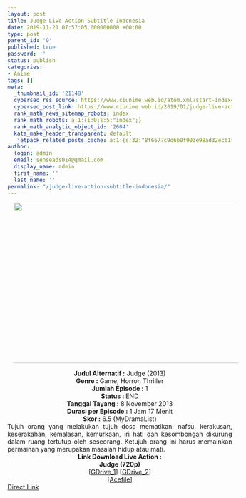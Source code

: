 ```yaml
---
layout: post
title: Judge Live Action Subtitle Indonesia
date: 2019-11-21 07:57:05.000000000 +00:00
type: post
parent_id: '0'
published: true
password: ''
status: publish
categories:
- Anime
tags: []
meta:
  _thumbnail_id: '21148'
  cyberseo_rss_source: https://www.ciunime.web.id/atom.xml?start-index=1651&max-results=150
  cyberseo_post_link: https://www.ciunime.web.id/2019/01/judge-live-action-subtitle-indonesia.html
  rank_math_news_sitemap_robots: index
  rank_math_robots: a:1:{i:0;s:5:"index";}
  rank_math_analytic_object_id: '2604'
  kata_make_header_transparent: default
  _jetpack_related_posts_cache: a:1:{s:32:"8f6677c9d6b0f903e98ad32ec61f8deb";a:2:{s:7:"expires";i:1652828192;s:7:"payload";a:0:{}}}
author:
  login: admin
  email: senseads014@gmail.com
  display_name: admin
  first_name: ''
  last_name: ''
permalink: "/judge-live-action-subtitle-indonesia/"
---
```

<div class="separator" style="clear: both; text-align: center;"><a href="https://3.bp.blogspot.com/-Xk96uiBjEUM/XFLr-PXlbuI/AAAAAAAAJOg/hUJJKx6wnRY_dLHdHKO6WDy0z8XaImcJwCLcBGAs/s1600/Judge.jpg" imageanchor="1" style="margin-left: 1em; margin-right: 1em;"><img border="0" data-original-height="720" data-original-width="1280" height="360" src="{{ site.baseurl }}/assets/2019/11/Judge.jpg" width="640" /></a></div>
<p>
<div style="text-align: center;"><b>Judul</b><b><b> Alternatif</b> :</b> Judge (2013)</div>
<div style="text-align: center;"><b><b>Genre :</b></b> Game, Horror, Thriller</div>
<div style="text-align: center;"><b>Jumlah Episode :</b> 1<br /><b>Status :&nbsp;</b>END<br /><b>Tanggal Tayang :</b>&nbsp;8 November 2013<br /><b>Durasi per Episode :</b> 1 Jam 17 Menit</div>
<div style="text-align: center;"><b>Skor :</b> 6.5 (MyDramaList)</div>
<div style="text-align: center;"></div>
<div style="text-align: justify;">Tujuh orang yang melakukan tujuh dosa mematikan: nafsu, kerakusan, keserakahan, kemalasan, kemurkaan, iri hati dan kesombongan dikurung dalam ruang tertutup oleh seseorang. Ketujuh orang ini harus memainkan permainan yang merupakan masalah hidup atau mati.</div>
<div style="text-align: justify;"></div>
<div style="text-align: justify;"></div>
<div style="text-align: center;"><b>Link Download Live Action :</b></div>
<div style="text-align: center;"><b>Judge (720p)</b><br />[<a href="https://drive.google.com/uc?id=1f9CRg3vyM3RJR1Tqu6rEnlkh606x_CAt" target="_blank" rel="noopener">GDrive_1</a>] [<a href="https://drive.google.com/uc?id=1UJ9grFw_3WC68qg38MyBlr0TLTIKp7Sd" target="_blank" rel="noopener">GDrive_2</a>]<br />[<a href="https://acefile.co/f/9952735/kusonime-the-judge-2013-720p-rar" target="_blank" rel="noopener">Acefile</a>]</div>
<link rel="stylesheet" href="https://cdnjs.cloudflare.com/ajax/libs/font-awesome/4.7.0/css/font-awesome.min.css" />
<div class="divbtn"> <a href="https://handymansurrender.com/fihup8buzv?key=94550f7ce39444073321dde3b8782f97" class="btn"><i class="fa fa-download"></i> Direct Link</a> </div>
